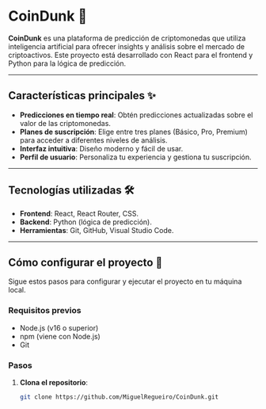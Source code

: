 # CoinDunk 🚀

**CoinDunk** es una plataforma de predicción de criptomonedas que utiliza inteligencia artificial para ofrecer insights y análisis sobre el mercado de criptoactivos. Este proyecto está desarrollado con React para el frontend y Python para la lógica de predicción.

---

## Características principales ✨

- **Predicciones en tiempo real**: Obtén predicciones actualizadas sobre el valor de las criptomonedas.
- **Planes de suscripción**: Elige entre tres planes (Básico, Pro, Premium) para acceder a diferentes niveles de análisis.
- **Interfaz intuitiva**: Diseño moderno y fácil de usar.
- **Perfil de usuario**: Personaliza tu experiencia y gestiona tu suscripción.

---

## Tecnologías utilizadas 🛠️

- **Frontend**: React, React Router, CSS.
- **Backend**: Python (lógica de predicción).
- **Herramientas**: Git, GitHub, Visual Studio Code.

---

## Cómo configurar el proyecto 🚀

Sigue estos pasos para configurar y ejecutar el proyecto en tu máquina local.

### Requisitos previos

- Node.js (v16 o superior)
- npm (viene con Node.js)
- Git

### Pasos

1. **Clona el repositorio**:

   ```bash
   git clone https://github.com/MiguelRegueiro/CoinDunk.git
